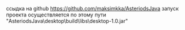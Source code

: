 ссыдка на github https://github.com/maksimkka/AsteriodsJava
запуск проекта осуществляется по этому пути "AsteriodsJava\desktop\build\libs\desktop-1.0.jar"